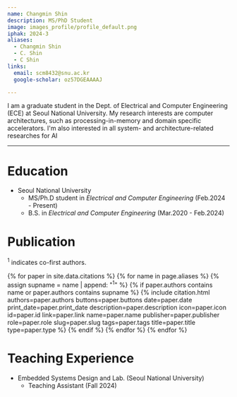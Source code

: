 ```yaml
---
name: Changmin Shin
description: MS/PhD Student
image: images_profile/profile_default.png
iphak: 2024-3
aliases:
  - Changmin Shin
  - C. Shin
  - C Shin
links:
  email: scm8432@snu.ac.kr
  google-scholar: oz57DGEAAAAJ

---
```


I am a graduate student in the Dept. of Electrical and Computer Engineering (ECE) at Seoul National University.
My research interests are computer architectures, such as processing-in-memory and domain specific accelerators.
I'm also interested in all system- and architecture-related researches for AI

---


# Education
* Seoul National University
  * MS/Ph.D student in *Electrical and Computer Engineering* (Feb.2024 - Present)
  * B.S. in *Electrical and Computer Engineering* (Mar.2020 - Feb.2024)
  


# Publication
<sup>1</sup> indicates co-first authors.

{% for paper in site.data.citations %}
  {% for name in page.aliases %}
  {% assign supname = name | append: "<sup>1</sup>" %}
    {% if paper.authors contains name or paper.authors contains supname %}
      {% 
        include citation.html
        authors=paper.authors
        buttons=paper.buttons
        date=paper.date
        print_date=paper.print_date
        description=paper.description
        icon=paper.icon
        id=paper.id
        link=paper.link
        name=paper.name
        publisher=paper.publisher
        role=paper.role
        slug=paper.slug
        tags=paper.tags
        title=paper.title
        type=paper.type
      %}
    {% endif %}
  {% endfor %}
{% endfor %}




# Teaching Experience
* Embedded Systems Design and Lab. (Seoul National University)
  * Teaching Assistant (Fall 2024)